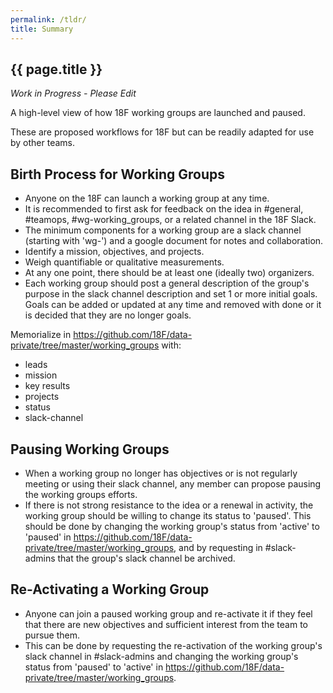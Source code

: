 ```yaml
---
permalink: /tldr/
title: Summary
---
```

## {{ page.title }}

_Work in Progress - Please Edit_

A high-level view of how 18F working groups are launched and paused.

These are proposed workflows for 18F but can be readily adapted for use by other teams.  

## Birth Process for Working Groups 
* Anyone on the 18F can launch a working group at any time.  
* It is recommended to first ask for feedback on the idea in #general, #teamops, #wg-working_groups, or a related channel in the 18F Slack.  
* The minimum components for a working group are a slack channel (starting with 'wg-') and a google document for notes and collaboration.  
* Identify a mission, objectives, and projects.  
* Weigh quantifiable or qualitative measurements.  
* At any one point, there should be at least one (ideally two) organizers.   
* Each working group should post a general description of the group's purpose in the slack channel description and set 1 or more initial goals.  Goals can be added or updated at any time and removed with done or it is decided that they are no longer goals.

Memorialize in https://github.com/18F/data-private/tree/master/working_groups with:  

* leads
* mission
* key results 
* projects
* status
* slack-channel

## Pausing Working Groups
* When a working group no longer has objectives or is not regularly meeting or using their slack channel, any member can propose pausing the working groups efforts.   
* If there is not strong resistance to the idea or a renewal in activity, the working group should be willing to change its status to 'paused'.  This should be done by changing the working group's status from 'active' to 'paused' in https://github.com/18F/data-private/tree/master/working_groups, and by requesting in #slack-admins that the group's slack channel be archived.  

## Re-Activating a Working Group
* Anyone can join a paused working group and re-activate it if they feel that there are new objectives and sufficient interest from the team to pursue them.  
* This can be done by requesting the re-activation of the working group's slack channel in #slack-admins and changing the working group's status from 'paused' to 'active' in https://github.com/18F/data-private/tree/master/working_groups.  

